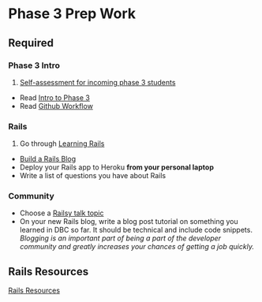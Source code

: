 # Phase 3 Prep Work

## Required

### Phase 3 Intro
1. [Self-assessment for incoming phase 3 students](self-assessment.md)
- Read [Intro to Phase 3](../resources/intro-to-p3.md)
- Read [Github Workflow](../resources/git-workflow.md)

### Rails
1. Go through [Learning Rails](./learning-rails.md)
- [Build a Rails Blog](../../../../rails-blog-challenge)
- Deploy your Rails app to Heroku **from your personal laptop**
- Write a list of questions you have about Rails

### Community
- Choose a [Railsy talk topic](../resources/railsy-talk-topics.md)
- On your new Rails blog, write a blog post tutorial on something you
learned in DBC so far.  It should be technical and include code
snippets. *Blogging is an important part of being a part of the
developer community and greatly increases your chances of getting a job
quickly.*


## Rails Resources
[Rails Resources](../resources/rails-resources.md)
